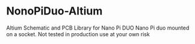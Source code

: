 # NonoPiDuo-Altium
Altium Schematic and PCB Library for Nano Pi DUO
Nano Pi duo mounted on a socket. Not tested in production use at your own risk
